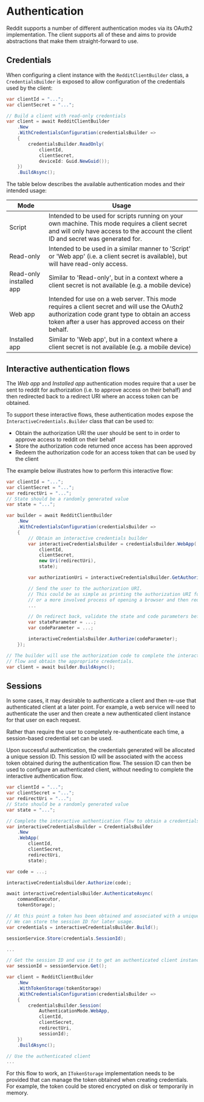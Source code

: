 # Authentication

Reddit supports a number of different authentication modes via its OAuth2 implementation. The client supports all of these and aims to provide abstractions that make them straight-forward to use.

## Credentials

When configuring a client instance with the `RedditClientBuilder` class, a `CredentialsBuilder` is exposed to allow configuration of the credentials used by the client:

```cs
var clientId = "...";
var clientSecret = "...";

// Build a client with read-only credentials
var client = await RedditClientBuilder
    .New             
    .WithCredentialsConfiguration(credentialsBuilder => 
    {
        credentialsBuilder.ReadOnly(
            clientId,
            clientSecret,
            deviceId: Guid.NewGuid());                  
    })     
    .BuildAsync();
```

The table below describes the available authentication modes and their intended usage:

| Mode                    | Usage                                                                                                                                                                                                  |
|-------------------------|--------------------------------------------------------------------------------------------------------------------------------------------------------------------------------------------------------|
| Script                  | Intended to be used for scripts running on your own machine. This mode requires a client secret and will only have access to the account the client ID and secret was generated for.                   |
| Read-only               | Intended to be used in a similar manner to 'Script' or 'Web app' (i.e. a client secret is available), but will have read-only access.                                                                  |
| Read-only installed app | Similar to 'Read-only', but in a context where a client secret is not available (e.g. a mobile device)                                                                                                 |
| Web app                 | Intended for use on a web server. This mode requires a client secret and will use the OAuth2 authorization code grant type to obtain an access token after a user has approved access on their behalf. |
| Installed app           | Similar to 'Web app', but in a context where a client secret is not available (e.g. a mobile device)                                                                                                   |

## Interactive authentication flows

The *Web app* and *Installed app* authentication modes require that a user be sent to reddit for authorization (i.e. to approve access on their behalf) and then redirected back to a redirect URI where an access token can be obtained.

To support these interactive flows, these authentication modes expose the `InteractiveCredentials.Builder` class that can be used to:

- Obtain the authorization URI the user should be sent to in order to approve access to reddit on their behalf
- Store the authorization code returned once access has been approved
- Redeem the authorization code for an access token that can be used by the client

The example below illustrates how to perform this interactive flow:

```cs
var clientId = "...";
var clientSecret = "...";
var redirectUri = "...";
// State should be a randomly generated value
var state = "...";

var builder = await RedditClientBuilder
    .New             
    .WithCredentialsConfiguration(credentialsBuilder => 
    {                   
        // Obtain an interactive credentials builder 
        var interactiveCredentialsBuilder = credentialsBuilder.WebApp(
            clientId,
            clientSecret,
            new Uri(redirectUri),
            state);

        var authorizationUri = interactiveCredentialsBuilder.GetAuthorizationUri();

        // Send the user to the authorization URI.
        // This could be as simple as printing the authorization URI for the user to copy-paste into their browser,
        // or a more involved process of opening a browser and then redirecting back to a mobile application.
        ...

        // On redirect back, validate the state and code parameters before authorizing the builder
        var stateParameter = ...;
        var codeParameter = ...;

        interactiveCredentialsBuilder.Authorize(codeParameter);
    });

// The builder will use the authorization code to complete the interactive authentication 
// flow and obtain the appropriate credentials.
var client = await builder.BuildAsync();
```

## Sessions

In some cases, it may desirable to authenticate a client and then re-use that authenticated client at a later point. For example, a web service will need to authenticate the user and then create a new authenticated client instance for that user on each request.

Rather than require the user to completely re-authenticate each time, a session-based credential set can be used. 

Upon successful authentication, the credentials generated will be allocated a unique session ID. This session ID will be associated with the access token obtained during the authentication flow. The session ID can then be used to configure an authenticated client, without needing to complete the interactive authentication flow.

```cs
var clientId = "...";
var clientSecret = "...";
var redirectUri = "...";
// State should be a randomly generated value
var state = "...";

// Complete the interactive authentication flow to obtain a credentials instance
var interactiveCredentialsBuilder = CredentialsBuilder
    .New
    .WebApp(
        clientId,
        clientSecret,
        redirectUri,
        state);

var code = ...;

interactiveCredentialsBuilder.Authorize(code);

await interactiveCredentialsBuilder.AuthenticateAsync(
    commandExecutor,
    tokenStorage);

// At this point a token has been obtained and associated with a unique session ID.
// We can store the session ID for later usage.
var credentials = interactiveCredentialsBuilder.Build(); 

sessionService.Store(credentials.SessionId);

...

// Get the session ID and use it to get an authenticated client instance.
var sessionId = sessionService.Get();

var client = RedditClientBuilder
    .New                
    .WithTokenStorage(tokenStorage)
    .WithCredentialsConfiguration(credentialsBuilder =>
    {
        credentialsBuilder.Session(
            AuthenticationMode.WebApp,
            clientId,
            clientSecret,
            redirectUri,
            sessionId);                                    
    })
    .BuildAsync();

// Use the authenticated client
...
```

For this flow to work, an `ITokenStorage` implementation needs to be provided that can manage the token obtained when creating credentials. For example, the token could be stored encrypted on disk or temporarily in memory.